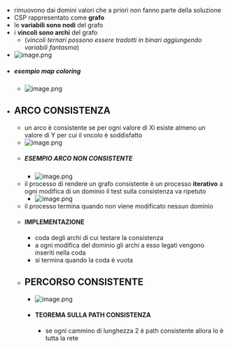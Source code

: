 - rimuovono dai domini valori che a priori non fanno parte della soluzione
- CSP rappresentato come **grafo**
- le **variabili sono nodi** del grafo
- i **vincoli sono archi** del grafo
	- (*vincoli ternari possono essere tradotti in binari aggiungendo variabili fantasma*)
- ![image.png](../assets/image_1680262376917_0.png)
- ##### esempio map coloring
	- ![image.png](../assets/image_1680262551303_0.png)
- ## ARCO CONSISTENZA
	- un arco è consistente se per ogni valore di Xi esiste almeno un valore di Y per cui il vncolo è soddisfatto
	- ![image.png](../assets/image_1681372939434_0.png)
	- ##### ESEMPIO ARCO NON CONSISTENTE
		- ![image.png](../assets/image_1680263009585_0.png)
	- il processo di rendere un grafo consistente è un processo **iterativo** a ogni modifica di un dominio il test sulla consistenza va ripetuto
		- ![image.png](../assets/image_1680263083451_0.png)
	- il processo termina quando non viene modificato nessun dominio
	- #### IMPLEMENTAZIONE
		- coda degli archi di cui testare la consistenza
		- a ogni modifica del dominio gli archi a esso legati vengono inseriti nella coda
		- si termina quando la coda è vuota
	- ## PERCORSO CONSISTENTE
		- ![image.png](../assets/image_1681373341960_0.png)
		- #### TEOREMA SULLA PATH CONSISTENZA
			- se ogni cammino di lunghezza 2 è path consistente allora lo è tutta la rete


